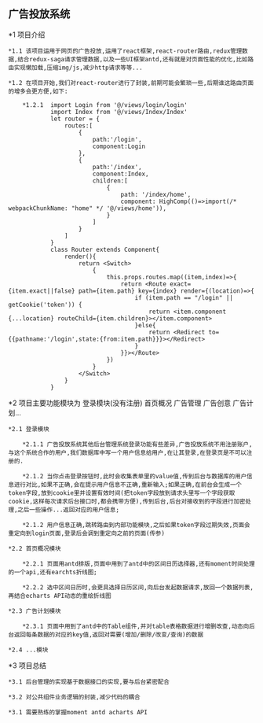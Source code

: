 ## 广告投放系统

 *1 项目介绍

    *1.1 该项目运用于网页的广告投放,运用了react框架,react-router路由,redux管理数据,结合redux-saga请求管理数据,以及一些UI框架antd,还有就是对页面性能的优化,比如路由实现懒加载,压缩img/js,减少http请求等等...

    *1.2 在项目开始,我们对react-router进行了封装,前期可能会繁琐一些,后期谁这路由页面的增多会更方便,如下:

        *1.2.1  import Login from '@/views/login/login'
                import Index from '@/views/Index/Index'
                let router = {
                    routes:[
                        {
                            path:'/login',
                            component:Login
                        },
                        {
                            path:'/index',
                            component:Index,
                            children:[
                                {
                                    path: '/index/home',
                                    component: HighComp(()=>import(/* webpackChunkName: "home" */ '@/views/home')),
                                }
                            ]
                        }
                    ]
                }
                class Router extends Component{
                    render(){
                        return <Switch>
                            {
                                this.props.routes.map((item,index)=>{
                                    return <Route exact={item.exact||false} path={item.path} key={index} render={(location)=>{
                                        if (item.path == "/login" || getCookie('token')) {
                                            return <item.component {...location} routeChild={item.children}></item.component>
                                        }else{
                                            return <Redirect to={{pathname:'/login',state:{from:item.path}}}></Redirect>
                                        }
                                    }}></Route>
                                })
                            }
                        </Switch>
                    }
                }

 *2 项目主要功能模块为 登录模块(没有注册) 首页概况 广告管理 广告创意 广告计划...

    *2.1 登录模块

        *2.1.1 广告投放系统其他后台管理系统登录功能有些差异,广告投放系统不用注册账户,与这个系统合作的用户,我们数据库中写一个用户信息给用户,在让其登录,在登录页是不可以注册的.

        *2.1.2 当你点击登录按钮时,此时会收集表单里的value值,传到后台与数据库的用户信息进行对比,如果不正确,会在提示用户信息不正确,重新输入;如果正确,在前台会生成一个token字段,放到cookie里并设置有效时间(把token字段放到请求头里写一个字段获取cookie,这样每次请求后台接口时,都会携带方便),传到后台,后台对接收到的字段进行加密处理,之后一些操作...返回对应的用户信息;

        *2.1.2 用户信息正确,跳转路由到内部功能模块,之后如果token字段过期失效,页面会重定向到login页面,登录后会调到重定向之前的页面(传参)

    *2.2 首页概况模块

        *2.2.1 页面用antd排版,页面中用到了antd中的区间日历选择器,还有moment时间处理的一个api,还有earchts折线图;

        *2.2.2 选中区间日历时,会更具选择日历区间,向后台发起数据请求,放回一个数据列表,再结合echarts API动态的重绘折线图

    *2.3 广告计划模块

        *2.3.1 页面中用到了antd中的Table组件,并对table表格数据进行增删改查,动态向后台返回每条数据的对应的key值,返回对需要(增加/删除/改变/查询)的数据

    *2.4 ...模块

 *3 项目总结

    *3.1 后台管理的实现基于数据接口的实现,要与后台紧密配合

    *3.2 对公共组件业务逻辑的封装,减少代码的耦合

    *3.1 需要熟练的掌握moment antd acharts API
